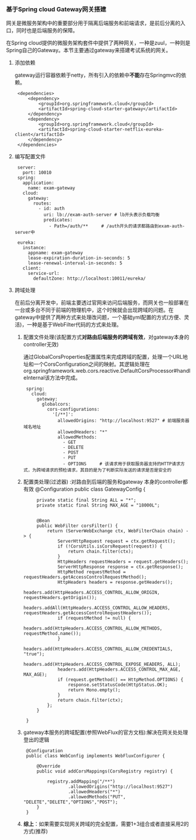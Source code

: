 ### 基于Spring cloud Gateway网关搭建
网关是微服务架构中的重要部分用于隔离后端服务和前端请求，是前后分离的入口，同时也是后端服务的保障。

在Spring cloud提供的微服务架构套件中提供了两种网关，一种是zuul，一种则是Spring自己的Gateway。本节主要通过gateway来搭建考试系统的网关。

1. 添加依赖
	
	gateway运行容器依赖于netty，所有引入的依赖中**不能**存在Springmvc的依赖。
	
		<dependencies>
	        <dependency>
	            <groupId>org.springframework.cloud</groupId>
	            <artifactId>spring-cloud-starter-gateway</artifactId>
	        </dependency>
	        <dependency>
	            <groupId>org.springframework.cloud</groupId>
	            <artifactId>spring-cloud-starter-netflix-eureka-client</artifactId>
	        </dependency>
	    </dependencies>
2. 编写配置文件

		server:
		  port: 10010
		spring:
		  application:
		    name: exam-gateway
		  cloud:
		    gateway:
		      routes:
		        - id: auth
		          uri: lb://exam-auth-server # lb开头表示负载均衡
		          predicates:
		            - Path=/auth/**     # /auth开头的请求都路由到exam-auth-server中
		
		eureka:
		  instance:
		    appname: exam-gateway
		    lease-expiration-duration-in-seconds: 5
		    lease-renewal-interval-in-seconds: 5
		  client:
		    service-url:
		      defaultZone: http://localhost:10011/eureka/
3. 跨域处理

	在前后分离开发中，前端主要透过官网来访问后端服务，而网关也一般部署在一台或多台不同于前端的物理机中，这个时候就会出现跨域的问题。在gateway中提供了两种方式来处理改问题，一个基础yml配置的方式(方便、灵活)，一种是基于WebFilter代码的方式来处理。
	1. 配置文件处理(该配置方式**对路由后端服务的跨域有效**，对gateway本身的controller无效)

		通过GlobalCorsProperties配置属性来完成跨域的配置，处理一个URL地址和一个CorsConfiguration之间的映射。其逻辑处理在org.springframework.web.cors.reactive.DefaultCorsProcessor#handleInternal该方法中完成。
	
			spring:
			  cloud:
			    gateway:
			      globalcors:
			        cors-configurations:
			          '[/**]':
			            allowedOrigins: "http://localhost:9527" # 前端服务器域名地址
			            allowedHeaders: "*"
			            allowedMethods:
			              - GET
			              - DELETE
			              - POST
			              - PUT
			              - OPTIONS		# 该请求用于获取服务器支持的HTTP请求方式，为跨域请求的预检请求，其目的是为了判断实际发送的请求是否是安全的
	2. 配置类处理(过滤器) :对路由到后端的服务和gateway
本身的controller都有效
			@Configuration
			public class GatewayConfig {
			
			    private static final String ALL = "*";
			    private static final String MAX_AGE = "18000L";
			
			
			    @Bean
			    public WebFilter corsFilter() {
			        return (ServerWebExchange ctx, WebFilterChain chain) -> {
			            ServerHttpRequest request = ctx.getRequest();
			            if (!CorsUtils.isCorsRequest(request)) {
			                return chain.filter(ctx);
			            }
			            HttpHeaders requestHeaders = request.getHeaders();
			            ServerHttpResponse response = ctx.getResponse();
			            HttpMethod requestMethod = requestHeaders.getAccessControlRequestMethod();
			            HttpHeaders headers = response.getHeaders();
			            headers.add(HttpHeaders.ACCESS_CONTROL_ALLOW_ORIGIN, requestHeaders.getOrigin());
			            headers.addAll(HttpHeaders.ACCESS_CONTROL_ALLOW_HEADERS, requestHeaders.getAccessControlRequestHeaders());
			            if (requestMethod != null) {
			                headers.add(HttpHeaders.ACCESS_CONTROL_ALLOW_METHODS, requestMethod.name());
			            }
			            headers.add(HttpHeaders.ACCESS_CONTROL_ALLOW_CREDENTIALS, "true");
			            headers.add(HttpHeaders.ACCESS_CONTROL_EXPOSE_HEADERS, ALL);
			            headers.add(HttpHeaders.ACCESS_CONTROL_MAX_AGE, MAX_AGE);
			            if (request.getMethod() == HttpMethod.OPTIONS) {
			                response.setStatusCode(HttpStatus.OK);
			                return Mono.empty();
			            }
			            return chain.filter(ctx);
			        };
			    }
	
			}
	3. gateway本服务的跨域配置(参照WebFlux的官方文档):解决在网关处处理登出的逻辑

			@Configuration
		    public class WebConfig implements WebFluxConfigurer {
		
		        @Override
		        public void addCorsMappings(CorsRegistry registry) {
		
		            registry.addMapping("/**")
		                    .allowedOrigins("http://localhost:9527")
		                    .allowedHeaders("*")
		                    .allowedMethods("PUT", "DELETE","DELETE","OPTIONS","POST");
		        }
		    }
	4. **综上**：如果需要实现网关跨域的完全配置，需要1+3组合或者直接采用2的方式(推荐)